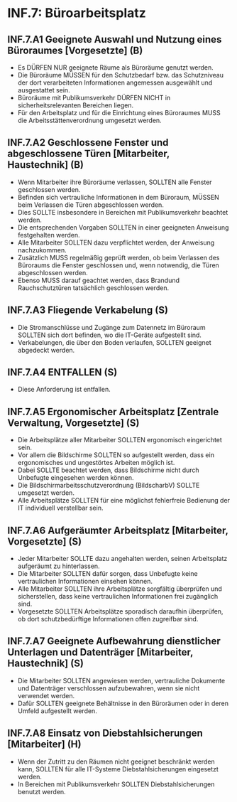 # INF.7: Büroarbeitsplatz

## INF.7.A1 Geeignete Auswahl und Nutzung eines Büroraumes [Vorgesetzte] (B)

- Es DÜRFEN NUR geeignete Räume als Büroräume genutzt werden.
- Die Büroräume MÜSSEN für den Schutzbedarf bzw. das Schutzniveau der dort verarbeiteten Informationen angemessen ausgewählt und ausgestattet sein.
- Büroräume mit Publikumsverkehr DÜRFEN NICHT in sicherheitsrelevanten Bereichen liegen.
- Für den Arbeitsplatz und für die Einrichtung eines Büroraumes MUSS die Arbeitsstättenverordnung umgesetzt werden.

## INF.7.A2 Geschlossene Fenster und abgeschlossene Türen [Mitarbeiter, Haustechnik] (B)

- Wenn Mitarbeiter ihre Büroräume verlassen, SOLLTEN alle Fenster geschlossen werden.
- Befinden sich vertrauliche Informationen in dem Büroraum, MÜSSEN beim Verlassen die Türen abgeschlossen werden.
- Dies SOLLTE insbesondere in Bereichen mit Publikumsverkehr beachtet werden.
- Die entsprechenden Vorgaben SOLLTEN in einer geeigneten Anweisung festgehalten werden.
- Alle Mitarbeiter SOLLTEN dazu verpflichtet werden, der Anweisung nachzukommen.
- Zusätzlich MUSS regelmäßig geprüft werden, ob beim Verlassen des Büroraums die Fenster geschlossen und, wenn notwendig, die Türen abgeschlossen werden.
- Ebenso MUSS darauf geachtet werden, dass Brandund Rauchschutztüren tatsächlich geschlossen werden.

## INF.7.A3 Fliegende Verkabelung (S)

- Die Stromanschlüsse und Zugänge zum Datennetz im Büroraum SOLLTEN sich dort befinden, wo die IT-Geräte aufgestellt sind.
- Verkabelungen, die über den Boden verlaufen, SOLLTEN geeignet abgedeckt werden.

## INF.7.A4 ENTFALLEN (S)

- Diese Anforderung ist entfallen.

## INF.7.A5 Ergonomischer Arbeitsplatz [Zentrale Verwaltung, Vorgesetzte] (S)

- Die Arbeitsplätze aller Mitarbeiter SOLLTEN ergonomisch eingerichtet sein.
- Vor allem die Bildschirme SOLLTEN so aufgestellt werden, dass ein ergonomisches und ungestörtes Arbeiten möglich ist.
- Dabei SOLLTE beachtet werden, dass Bildschirme nicht durch Unbefugte eingesehen werden können.
- Die Bildschirmarbeitsschutzverordnung (BildscharbV) SOLLTE umgesetzt werden.
- Alle Arbeitsplätze SOLLTEN für eine möglichst fehlerfreie Bedienung der IT individuell verstellbar sein.

## INF.7.A6 Aufgeräumter Arbeitsplatz [Mitarbeiter, Vorgesetzte] (S)

- Jeder Mitarbeiter SOLLTE dazu angehalten werden, seinen Arbeitsplatz aufgeräumt zu hinterlassen.
- Die Mitarbeiter SOLLTEN dafür sorgen, dass Unbefugte keine vertraulichen Informationen einsehen können.
- Alle Mitarbeiter SOLLTEN ihre Arbeitsplätze sorgfältig überprüfen und sicherstellen, dass keine vertraulichen Informationen frei zugänglich sind.
- Vorgesetzte SOLLTEN Arbeitsplätze sporadisch daraufhin überprüfen, ob dort schutzbedürftige Informationen offen zugreifbar sind.

## INF.7.A7 Geeignete Aufbewahrung dienstlicher Unterlagen und Datenträger [Mitarbeiter, Haustechnik] (S)

- Die Mitarbeiter SOLLTEN angewiesen werden, vertrauliche Dokumente und Datenträger verschlossen aufzubewahren, wenn sie nicht verwendet werden.
- Dafür SOLLTEN geeignete Behältnisse in den Büroräumen oder in deren Umfeld aufgestellt werden.

## INF.7.A8 Einsatz von Diebstahlsicherungen [Mitarbeiter] (H)

- Wenn der Zutritt zu den Räumen nicht geeignet beschränkt werden kann, SOLLTEN für alle IT-Systeme Diebstahlsicherungen eingesetzt werden.
- In Bereichen mit Publikumsverkehr SOLLTEN Diebstahlsicherungen benutzt werden.


